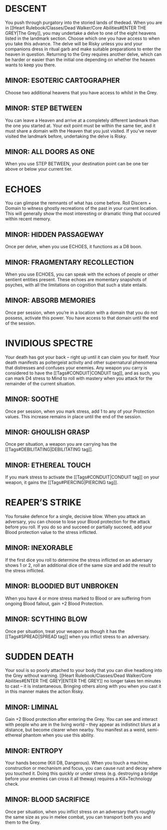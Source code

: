 
# DESCENT
You push through purgatory into the storied lands of thedead. When you are in [[Heart Rulebook/Classes/Dead Walker/Core Abilities#ENTER THE GREY|The Grey]], you may undertake a delve to one of the eight heavens listed in the landmark section. Choose which one you have access to when you take this advance.
The delve will be Risky unless you and your companions dress in ritual garb and make suitable preparations to enter the heaven in question. Returning to the Grey requires another delve, which can be harder or easier than the initial one depending on whether the heaven wants to keep you there.

## MINOR: ESOTERIC CARTOGRAPHER
Choose two additional heavens that you have access to whilst in the Grey.

## MINOR: STEP BETWEEN
You can leave a Heaven and arrive at a completely different landmark than the one you started at. Your exit point must be within the same tier, and it must share a domain with the Heaven that you just visited. If you’ve never visited the landmark before, undertaking the delve is Risky.

## MINOR: ALL DOORS AS ONE
When you use STEP BETWEEN, your destination point can be one tier above or below your current tier.

# ECHOES
You can glimpse the remnants of what has come before. Roll Discern + Domain to witness ghostly recreations of the past in your current location. This will generally show the most interesting or dramatic thing that occured within recent memory.

## MINOR: HIDDEN PASSAGEWAY
Once per delve, when you use ECHOES, it functions as a D8 boon.

## MINOR: FRAGMENTARY RECOLLECTION
When you use ECHOES, you can speak with the echoes of people or other sentient entities present. These echoes are momentary snapshots of psyches, with all the limitations on cognition that such a state entails.

## MINOR: ABSORB MEMORIES
Once per session, when you’re in a location with a domain that you do not possess, activate this power. You have access to that domain until the end of the session.

# INVIDIOUS SPECTRE
Your death has got your back – right up until it can claim you for itself. Your death manifests as poltergeist activity and other supernatural phenomena that distresses and confuses your enemies. 
Any weapon you carry is considered to have the [[Tags#CONDUIT|CONDUIT tag]], and as such, you can mark D4 stress to Mind to roll with mastery when you attack for the remainder of the current situation.

## MINOR: SOOTHE
Once per session, when you mark stress, add 1 to any of your Protection values. This increase remains in place until the end of the session.

## MINOR: GHOULISH GRASP
Once per situation, a weapon you are carrying has the [[Tags#DEBILITATING|DEBILITATING tag]].

## MINOR: ETHEREAL TOUCH
If you mark stress to activate the [[Tags#CONDUIT|CONDUIT tag]] on your weapon, it gains the [[Tags#PIERCING|PIERCING tag]].

# REAPER’S STRIKE
You forsake defence for a single, decisive blow. When you attack an adversary, you can choose to lose your Blood protection for the attack before you roll. If you do so and succeed or partially succeed, add your Blood protection value to the stress inflicted.

## MINOR: INEXORABLE
If the first dice you roll to determine the stress inflicted on an adversary shows 1 or 2, roll an additional dice of the same size and add the result to the stress inflicted.

## MINOR: BLOODIED BUT UNBROKEN
When you have 4 or more stress marked to Blood or are suffering from ongoing Blood fallout, gain +2 Blood Protection.

## MINOR: SCYTHING BLOW 
Once per situation, treat your weapon as though it has the [[Tags#SPREAD|SPREAD tag]] when you inflict stress to an adversary.

# SUDDEN DEATH
Your soul is so poorly attached to your body that you can dive headlong into the Grey without warning. [[Heart Rulebook/Classes/Dead Walker/Core Abilities#ENTER THE GREY|ENTER THE GREY]] no longer takes ten minutes to cast – it is instantaneous. Bringing others along with you when you cast it in this manner makes the action Risky.

## MINOR: LIMINAL
Gain +2 Blood protection after entering the Grey. You can see and interact with people who are in the living world – they appear as indistinct blurs at a distance, but become clearer when nearby. You manifest as a weird, semi-ethereal phantom when you use this ability.

## MINOR: ENTROPY
Your hands become (Kill D8, Dangerous).
When you touch a machine, construction or mechanism and focus, you can cause rust and decay where you touched it. Doing this quickly or under stress (e.g. destroying a bridge before your enemies can cross it all theway) requires a Kill+Technology check.

## MINOR: BLOOD SACRIFICE 
Once per situation, when you inflict stress on an adversary that’s roughly the same size as you in melee combat, you can transport both you and them to the Grey.
